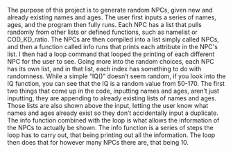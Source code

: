 The purpose of this project is to generate random NPCs, given new and already existing names and ages. The user first inputs a series of names, ages, and the program then fully runs. Each NPC has a list that pulls randomly from other lists or defined functions, such as namelist or COD_KD_ratio. The NPCs are then compiled into a list simply called NPCs, and then a function called info runs that prints each attribute in the NPC's list. I then had a loop command that looped the printing of each different NPC for the user to see. Going more into the random choices, each NPC has its own list, and in that list, each index has something to do with randomness. While a simple “IQ()” doesn’t seem random, if you look into the IQ function, you can see that the IQ is a random value from 50-170. 
The first two things that come up in the code, inputting names and ages, aren’t just inputting, they are appending to already existing lists of names and ages. Those lists are also shown above the input, letting the user know what names and ages already exist so they don’t accidentally input a duplicate. 
The info function combined with the loop is what allows the information of the NPCs to actually be shown. The info function is a series of steps the loop has to carry out, that being printing out all the information. The loop then does that for however many NPCs there are, that being 10.
